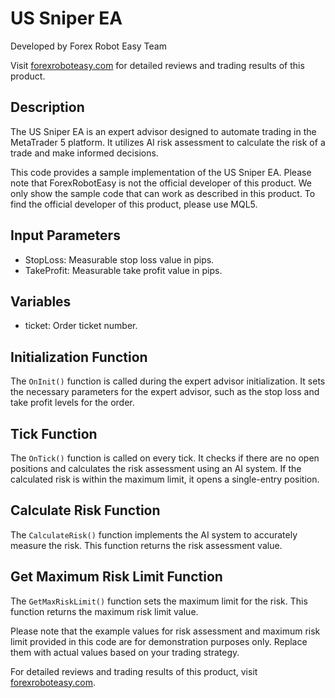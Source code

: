 # US Sniper EA

Developed by Forex Robot Easy Team

Visit [forexroboteasy.com](https://forexroboteasy.com/forex-robot-review/us-sniper-ea-review-reliable-forex-software-with-ai-risk-assessment/) for detailed reviews and trading results of this product.

## Description

The US Sniper EA is an expert advisor designed to automate trading in the MetaTrader 5 platform. It utilizes AI risk assessment to calculate the risk of a trade and make informed decisions.

This code provides a sample implementation of the US Sniper EA. Please note that ForexRobotEasy is not the official developer of this product. We only show the sample code that can work as described in this product. To find the official developer of this product, please use MQL5.

## Input Parameters

- StopLoss: Measurable stop loss value in pips.
- TakeProfit: Measurable take profit value in pips.

## Variables

- ticket: Order ticket number.

## Initialization Function

The `OnInit()` function is called during the expert advisor initialization. It sets the necessary parameters for the expert advisor, such as the stop loss and take profit levels for the order.

## Tick Function

The `OnTick()` function is called on every tick. It checks if there are no open positions and calculates the risk assessment using an AI system. If the calculated risk is within the maximum limit, it opens a single-entry position.

## Calculate Risk Function

The `CalculateRisk()` function implements the AI system to accurately measure the risk. This function returns the risk assessment value.

## Get Maximum Risk Limit Function

The `GetMaxRiskLimit()` function sets the maximum limit for the risk. This function returns the maximum risk limit value.

Please note that the example values for risk assessment and maximum risk limit provided in this code are for demonstration purposes only. Replace them with actual values based on your trading strategy.

For detailed reviews and trading results of this product, visit [forexroboteasy.com](https://forexroboteasy.com/forex-robot-review/us-sniper-ea-review-reliable-forex-software-with-ai-risk-assessment/).

